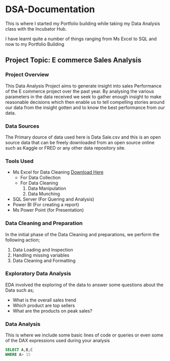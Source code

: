 # DSA-Documentation

This is where I started my Portfolio building while taking my Data Analysis class with the Incubator Hub.

I have learnt quite a number of things ranging from Ms Excel to SQL and now to my Portfolio Building

## Project Topic: E commerce Sales Analysis

### Project Overview
This Data Analysis Project aims to generate insight into sales Performance of the E commerce project over the past year. By analysing the various parameters in the data received we seek to gather enough insight to make reasonable decisions which then enable us to tell compelling stories around our data from the insight gotten and to know the best performance from our data.

### Data Sources
The Primary dource of data used here is Data Sale.csv and this is an open source data that can be freely downloaded from an open source online such as Kaggle or FRED or any other data repository site.

### Tools Used 
- Ms Excel for Data Cleaning [Download Here](https://www.microsoft.com)
  - For Data Collection
  - For Data Cleaning
    1. Data Manipulation
    2. Data Munching 
- SQL Server (For Quering and Analysis)
- Power BI (For creating a report)
- Ms Power Point (for Presentation)

### Data Cleaning and Preparation

In the initial phase of the Data Cleaning and preparations, we perform the following action;
1. Data Loading and Inspection
2. Handling missing variables
3. Data Cleaning and Formatting

### Exploratory Data Analysis
EDA involved the exploring of the data to answer some questions about the Data such as;
- What is the overall sales trend
- Which product are top sellers
- What are the products on peak sales?


### Data Analysis

This is where we include some basic lines of code or queries or even some of the DAX expressions used during your analysis

``` SQL
SELECT A,B,C
WHERE A> 15

```
